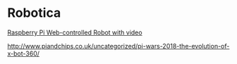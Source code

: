# Robotica

[Raspberry Pi Web-controlled Robot with video](https://www.hackster.io/jrance/raspberry-pi-web-controlled-robot-with-video-c1b723)

http://www.piandchips.co.uk/uncategorized/pi-wars-2018-the-evolution-of-x-bot-360/
